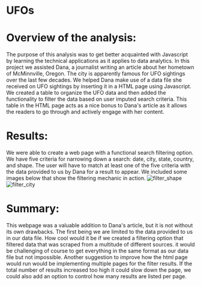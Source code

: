 # UFOs

# Overview of the analysis:
  The purpose of this analysis was to get better acquainted with Javascript by learning the technical applications as it applies to data analytics. In this project we assisted Dana, a journalist writing an article about her hometown of McMinnville, Oregon. The city is apparently famous for UFO sightings over the last few decades. We helped Dana make use of a data file she received on UFO sightings by inserting it in a HTML page using Javascript.
   We created a table to organize the UFO data and then added the functionality to filter the data based on user imputed search criteria. This table in the HTML page acts as a nice bonus to Dana's article as it allows the readers to go through and actively engage with her content.

# Results:
  We were able to create a web page with a functional search filtering option. We have five criteria for narrowing down a search: date, city, state, country, and shape. The user will have to match at least one of the five criteria with the data provided to us by Dana for a result to appear. We included some images below that show the filtering mechanic in action.
![filter_shape](https://user-images.githubusercontent.com/82848585/125202273-dd172d00-e240-11eb-850f-7bcbccf361cf.png)
  ![filter_city](https://user-images.githubusercontent.com/82848585/125202195-87db1b80-e240-11eb-9aba-f3750b1810d5.png)

# Summary:
  This webpage was a valuable addition to Dana's article, but it is not without its own drawbacks. The first being we are limited to the data provided to us in our data file. How cool would it be if we created a filtering option that filtered data that was scraped from a multitude of different sources. it would be challenging of course to get everything in the same format as our data file but not impossible. Another suggestion to improve how the html page would run would be implementing multiple pages for the filter results. If the total number of results increased too high it could slow down the page, we could also add an option to control how many results are listed per page. 
